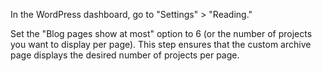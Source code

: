 In the WordPress dashboard, go to "Settings" > "Reading."

Set the "Blog pages show at most" option to 6 (or the number of projects you want to display per page). This step ensures that the custom archive page displays the desired number of projects per page.